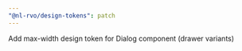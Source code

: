 ```yaml
---
"@nl-rvo/design-tokens": patch
---
```


Add max-width design token for Dialog component (drawer variants)
